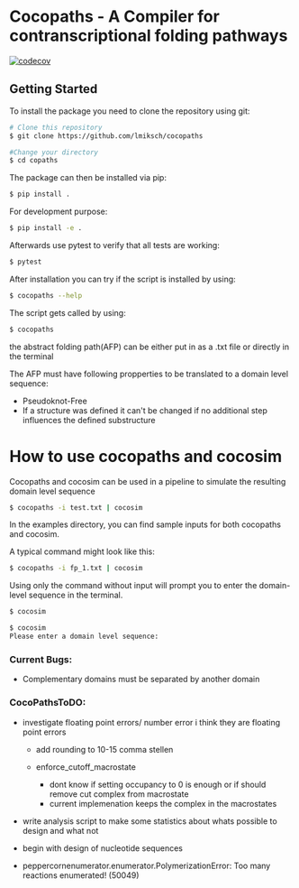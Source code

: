 # Cocopaths - A Compiler for contranscriptional folding pathways

[![codecov](https://codecov.io/gh/lmiksch/cocopaths/graph/badge.svg?token=6PVQSOEK8R)](https://codecov.io/gh/lmiksch/cocopaths)
## Getting Started
To install the package you need to clone the repository using git: 

```bash
# Clone this repository
$ git clone https://github.com/lmiksch/cocopaths

#Change your directory 
$ cd copaths
```

The package can then be installed via pip:

```bash
$ pip install .
```

For development purpose:

```bash
$ pip install -e .
```

Afterwards use pytest to verify that all tests are working:
```bash
$ pytest
```

After installation you can try if the script is installed by using:
```bash
$ cocopaths --help
```

The script gets called by using:
```bash
$ cocopaths 
```

the abstract folding path(AFP) can be either put in as a .txt file or directly in the terminal

The AFP must have following propperties to be translated to a domain level sequence:
  - Pseudoknot-Free
  - If a structure was defined it can't be changed if no additional step influences the defined substructure

# How to use cocopaths and cocosim 


Cocopaths and cocosim can be used in a pipeline to simulate the resulting domain level sequence

```bash
$ cocopaths -i test.txt | cocosim 
```

In the examples directory, you can find sample inputs for both cocopaths and cocosim.

A typical command might look like this:

```bash
$ cocopaths -i fp_1.txt | cocosim 
```

Using only the command without input will prompt you to enter the domain-level sequence in the terminal.

```bash
$ cocosim 
```

```bash
$ cocosim 
Please enter a domain level sequence:
```


### Current Bugs: 

 - Complementary domains must be separated by another domain 



### CocoPathsToDO: 

  - investigate floating point errors/ number error i think they are floating point errors 
    - add rounding to 10-15 comma stellen
  
    - enforce_cutoff_macrostate
      - dont know if setting occupancy to 0 is enough or if should remove cut complex from macrostate
      - current implemenation keeps the complex in the macrostates
      
  - write analysis script to make some statistics about whats possible to design and what not 

  - begin with design of nucleotide sequences


  - peppercornenumerator.enumerator.PolymerizationError: Too many reactions enumerated! (50049)
